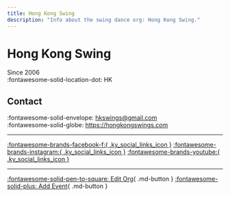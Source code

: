 ```yaml
---
title: Hong Kong Swing
description: "Info about the swing dance org: Hong Kong Swing."
---
```


# Hong Kong Swing

Since 2006  
:fontawesome-solid-location-dot: HK  


## Contact

:fontawesome-solid-envelope: <hkswings@gmail.com>  
:fontawesome-solid-globe: <https://hongkongswings.com>  

---

 [:fontawesome-brands-facebook-f:{ .ky_social_links_icon }](https://www.facebook.com/HongKongSwings) [:fontawesome-brands-instagram:{ .ky_social_links_icon }](https://instagram.com/hongkongswings) [:fontawesome-brands-youtube:{ .ky_social_links_icon }](https://youtube.com/hkswings)

---

[:fontawesome-solid-pen-to-square: Edit Org](https://github.com/swingdance/orgs/issues/new?assignees=&labels=update+org&projects=&template=03-update_entity.yml&title=Update%20Org%3A%20zh_HK%20%E2%80%A2%20Hong%20Kong%20Swing&region=zh_HK&id=hong-kong-swing&name=Hong%20Kong%20Swing){ .md-button } [:fontawesome-solid-plus: Add Event](https://github.com/swingdance/events/issues/new?assignees=&labels=add+event&projects=&template=02-add_entity.yml&title=Add%20Event%3A%20zh_HK%20%E2%80%A2%20%3CName%3E&region=zh_HK&province=HK&city=HK&org_id=hong-kong-swing){ .md-button }
